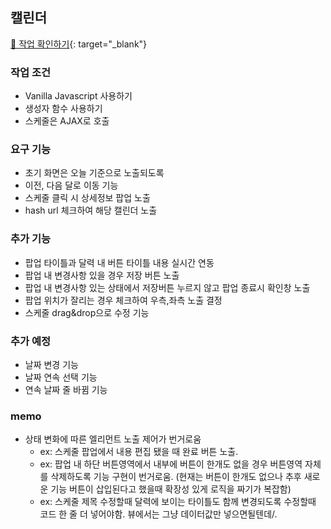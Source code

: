 ## 캘린더
[👀 작업 확인하기](https://sssjsjj.github.io/study/calendar/){: target="_blank"}
### 작업 조건
- Vanilla Javascript 사용하기
- 생성자 함수 사용하기
- 스케줄은 AJAX로 호출

### 요구 기능
- 초기 화면은 오늘 기준으로 노출되도록
- 이전, 다음 달로 이동 기능
- 스케줄 클릭 시 상세정보 팝업 노출
- hash url 체크하여 해당 캘린더 노출

### 추가 기능
- 팝업 타이틀과 달력 내 버튼 타이틀 내용 실시간 연동
- 팝업 내 변경사항 있을 경우 저장 버튼 노출
- 팝업 내 변경사항 있는 상태에서 저장버튼 누르지 않고 팝업 종료시 확인창 노출
- 팝업 위치가 잘리는 경우 체크하여 우측,좌측 노출 결정
- 스케줄 drag&drop으로 수정 기능

### 추가 예정
- 날짜 변경 기능
- 날짜 연속 선택 기능
- 연속 날짜 줄 바뀜 기능
### memo
- 상태 변화에 따른 엘리먼트 노출 제어가 번거로움
  - ex: 스케줄 팝업에서 내용 편집 됐을 때 완료 버튼 노출.
  - ex: 팝업 내 하단 버튼영역에서 내부에 버튼이 한개도 없을 경우 버튼영역 자체를 삭제하도록 기능 구현이 번거로움. (현재는 버튼이 한개도 없으나 추후 새로운 기능 버튼이 삽입된다고 했을때 확장성 있게 로직을 짜기가 복잡함)
  - ex: 스케줄 제목 수정할때 달력에 보이는 타이틀도 함께 변경되도록 수정할때 코드 한 줄 더 넣어야함. 뷰에서는 그냥 데이터값만 넣으면될텐데/.
